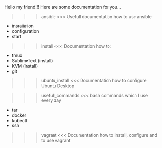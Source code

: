 Hello my friend!!!
Here are some documentation for you...

>>> ansible <<<
Usefull documentation how to use ansible
- installation
- configuration
- start

>>> install <<<
Documentation how to:
- tmux
- SublimeText (install)
- KVM (install)
- git

>>> ubuntu_install <<<
Documentation how to configure Ubuntu Desktop

>>> usefull_commands <<<
bash commands which I use every day
- tar
- docker
- kubectl
- ssh

>>> vagrant <<<
Documentation how to install, configure and to use vagrant
